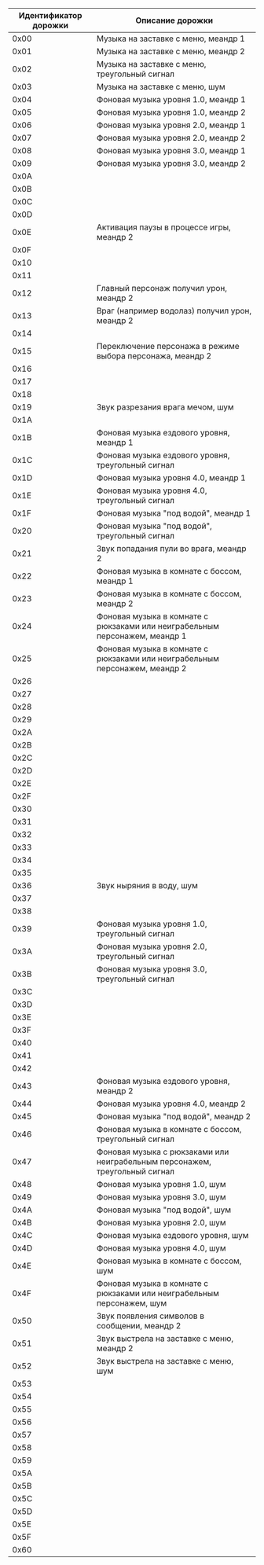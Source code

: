 |Идентификатор дорожки|Описание дорожки|
|---|---|
|0x00| Музыка на заставке с меню, меандр 1 |
|0x01| Музыка на заставке с меню, меандр 2 |
|0x02| Музыка на заставке с меню, треугольный сигнал |
|0x03| Музыка на заставке с меню, шум |
|0x04| Фоновая музыка уровня 1.0, меандр 1 |
|0x05| Фоновая музыка уровня 1.0, меандр 2 |
|0x06| Фоновая музыка уровня 2.0, меандр 1 |
|0x07| Фоновая музыка уровня 2.0, меандр 2 |
|0x08| Фоновая музыка уровня 3.0, меандр 1 |
|0x09| Фоновая музыка уровня 3.0, меандр 2 |
|0x0A|   |
|0x0B|   |
|0x0C|   |
|0x0D|   |
|0x0E| Активация паузы в процессе игры, меандр 2 |
|0x0F|   |
|0x10|   |
|0x11|   |
|0x12| Главный персонаж получил урон, меандр 2  |
|0x13| Враг (например водолаз) получил урон, меандр 2 |
|0x14|   |
|0x15| Переключение персонажа в режиме выбора персонажа, меандр 2 |
|0x16|   |
|0x17|   |
|0x18|   |
|0x19| Звук разрезания врага мечом, шум |
|0x1A|   |
|0x1B| Фоновая музыка ездового уровня, меандр 1 |
|0x1C| Фоновая музыка ездового уровня, треугольный сигнал |
|0x1D| Фоновая музыка уровня 4.0, меандр 1 |
|0x1E| Фоновая музыка уровня 4.0, треугольный сигнал |
|0x1F| Фоновая музыка "под водой", меандр 1 |
|0x20| Фоновая музыка "под водой", треугольный сигнал |
|0x21| Звук попадания пули во врага, меандр 2 |
|0x22| Фоновая музыка в комнате с боссом, меандр 1 |
|0x23| Фоновая музыка в комнате с боссом, меандр 2 |
|0x24| Фоновая музыка в комнате с рюкзаками или неиграбельным персонажем, меандр 1 |
|0x25| Фоновая музыка в комнате с рюкзаками или неиграбельным персонажем, меандр 2 |
|0x26|   |
|0x27|   |
|0x28|   |
|0x29|   |
|0x2A|   |
|0x2B|   |
|0x2C|   |
|0x2D|   |
|0x2E|   |
|0x2F|   |
|0x30|   |
|0x31|   |
|0x32|   |
|0x33|   |
|0x34|   |
|0x35|   |
|0x36| Звук ныряния в воду, шум |
|0x37|   |
|0x38|   |
|0x39| Фоновая музыка уровня 1.0, треугольный сигнал |
|0x3A| Фоновая музыка уровня 2.0, треугольный сигнал |
|0x3B| Фоновая музыка уровня 3.0, треугольный сигнал |
|0x3C|   |
|0x3D|   |
|0x3E|   |
|0x3F|   |
|0x40|   |
|0x41|   |
|0x42|   |
|0x43| Фоновая музыка ездового уровня, меандр 2 |
|0x44| Фоновая музыка уровня 4.0, меандр 2 |
|0x45| Фоновая музыка "под водой", меандр 2 |
|0x46| Фоновая музыка в комнате с боссом, треугольный сигнал |
|0x47| Фоновая музыка с рюкзаками или неиграбельным персонажем, треугольный сигнал |
|0x48| Фоновая музыка уровня 1.0, шум |
|0x49| Фоновая музыка уровня 3.0, шум |
|0x4A| Фоновая музыка "под водой", шум |
|0x4B| Фоновая музыка уровня 2.0, шум |
|0x4C| Фоновая музыка ездового уровня, шум |
|0x4D| Фоновая музыка уровня 4.0, шум |
|0x4E| Фоновая музыка в комнате с боссом, шум |
|0x4F| Фоновая музыка в комнате с рюкзаками или неиграбельным персонажем, шум |
|0x50| Звук появления символов в сообщении, меандр 2 |
|0x51| Звук выстрела на заставке с меню, меандр 2  |
|0x52| Звук выстрела на заставке с меню, шум  |
|0x53|   |
|0x54|   |
|0x55|   |
|0x56|   |
|0x57|   |
|0x58|   |
|0x59|   |
|0x5A|   |
|0x5B|   |
|0x5C|   |
|0x5D|   |
|0x5E|   |
|0x5F|   |
|0x60|   |
